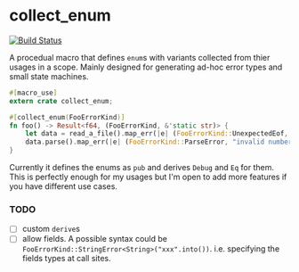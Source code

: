 collect_enum
============

[![Build Status](https://travis-ci.org/ylxdzsw/collect_enum.svg?branch=master)](https://travis-ci.org/ylxdzsw/collect_enum)

A procedual macro that defines `enum`s with variants collected from thier usages in a scope. Mainly designed for generating
ad-hoc error types and small state machines.

```rust
#[macro_use]
extern crate collect_enum;

#[collect_enum(FooErrorKind)]
fn foo() -> Result<f64, (FooErrorKind, &'static str)> {
    let data = read_a_file().map_err(|e| (FooErrorKind::UnexpectedEof, "read file failed"))?;
    data.parse().map_err(|e| (FooErrorKind::ParseError, "invalid number string"))
}
```

Currently it defines the enums as `pub` and derives `Debug` and `Eq` for them. This is perfectly enough for my usages but
I'm open to add more features if you have different use cases.

### TODO
- [ ] custom `derive`s
- [ ] allow fields. A possible syntax could be `FooErrorKind::StringError<String>("xxx".into())`. i.e. specifying the fields
types at call sites.
